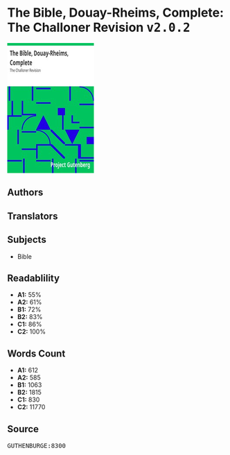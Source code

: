 # The Bible, Douay-Rheims, Complete: The Challoner Revision <kbd>v2.0.2</kbd>

![](./cover.medium.jpg "")

## Authors



## Translators



## Subjects


 - Bible

## Readablility


 - **A1:** 55%
 - **A2:** 61%
 - **B1:** 72%
 - **B2:** 83%
 - **C1:** 86%
 - **C2:** 100%

## Words Count


 - **A1:** 612
 - **A2:** 585
 - **B1:** 1063
 - **B2:** 1815
 - **C1:** 830
 - **C2:** 11770

## Source


<kbd>GUTHENBURGE:8300</kbd>
